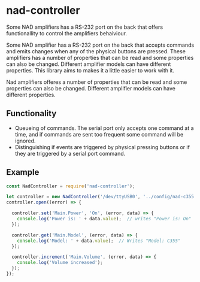 # nad-controller
Some NAD amplifiers has a RS-232 port on the back that offers functionallity to control the amplifiers behaiviour.

Some NAD amplifier has a RS-232 port on the back that accepts commands and emits changes when any of the physical buttons are pressed. These amplifiers has a number of properties that can be read and some properties can also be changed. Different amplifier models can have different properties. This library aims to makes it a little easier to work with it.

Nad amplifiers offeres a number of properties that can be read and some properties can also be changed. Different amplifier models can have different properties.

## Functionality
- Queueing of commands. The serial port only accepts one command at a time, and if commands are sent too frequent some command will be ignored.
- Distinguishing if events are triggered by physical pressing buttons or if they are triggered by a serial port command.

## Example
```javascript
const NadController = require('nad-controller');

let controller = new NadController('/dev/ttyUSB0', '../config/nad-c355.json');
controller.open((error) => {

  controller.set('Main.Power', 'On', (error, data) => {
    console.log('Power is: ' + data.value);  // writes "Power is: On"
  });

  controller.get('Main.Model', (error, data) => {
    console.log('Model: ' + data.value);  // Writes "Model: C355"
  });

  controller.increment('Main.Volume', (error, data) => {
    console.log('Volume increased');
  });
});

```



